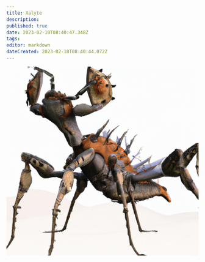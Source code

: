 ```yaml
---
title: Xalyte
description: 
published: true
date: 2023-02-10T08:40:47.348Z
tags: 
editor: markdown
dateCreated: 2023-02-10T08:40:44.072Z
---
```


![dal.png](/dal.png)